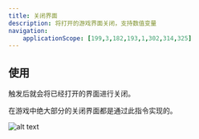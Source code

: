 ```yaml
---
title: 关闭界面
description: 将打开的游戏界面关闭，支持数值变量
navigation:
    applicationScope: [199,3,182,193,1,302,314,325]
---
```


## 使用

触发后就会将已经打开的界面进行关闭。

在游戏中绝大部分的关闭界面都是通过此指令实现的。

![alt text](https://cdn.gcw.wiki/gcw/image/zh_hans/commands/interface/closeinterface/image.png)
